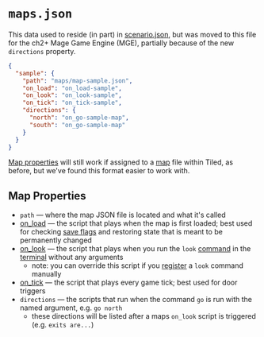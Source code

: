 # `maps.json`

This data used to reside (in part) in [scenario.json](structure/scenario.json), but was moved to this file for the ch2+ Mage Game Engine (MGE), partially because of the new `directions` property.

```json
{
  "sample": {
    "path": "maps/map-sample.json",
    "on_load": "on_load-sample",
    "on_look": "on_look-sample",
    "on_tick": "on_tick-sample",
    "directions": {
      "north": "on_go-sample-map",
      "south": "on_go-sample-map"
    }
  }
}
```

[Map properties](maps/map_properties) will still work if assigned to a [map](maps) file within Tiled, as before, but we've found this format easier to work with.

## Map Properties

- `path` — where the map JSON file is located and what it's called
- [on_load](scripts/on_load) — the script that plays when the map is first loaded; best used for checking [save flags](scripts/save_flags) and restoring state that is meant to be permanently changed
- [on_look](scripts/on_look) — the script that plays when you run the `look` [command](hardware/commands) in the [terminal](hardware/terminal) without any arguments
	- note: you can override this script if you [register](REGISTER_SERIAL_DIALOG_COMMAND_ARGUMENT) a `look` command manually
- [on_tick](scripts/on_tick) — the script that plays every game tick; best used for door triggers
- `directions` — the scripts that run when the command `go` is run with the named argument, e.g. `go north`
	- these directions will be listed after a maps `on_look` script is triggered (e.g. `exits are...`)
